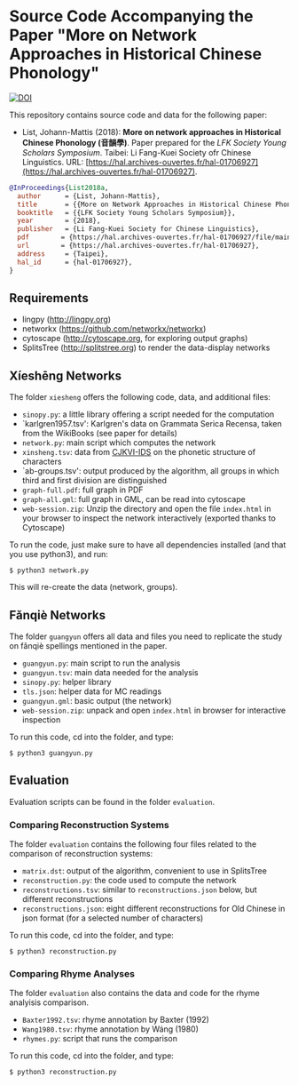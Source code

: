 # Source Code Accompanying the Paper "More on Network Approaches in Historical Chinese Phonology"



[![DOI](https://zenodo.org/badge/DOI/10.5281/zenodo.1171902.svg)](https://doi.org/10.5281/zenodo.1171902)



This repository contains source code and data for the following paper:

* List, Johann-Mattis (2018): **More on network approaches in Historical Chinese Phonology (音韻學)**. Paper prepared for the *LFK Society Young Scholars Symposium*. Taibei: Li Fang-Kuei Society ofr Chinese Linguistics. URL: [https://hal.archives-ouvertes.fr/hal-01706927](https://hal.archives-ouvertes.fr/hal-01706927).

```bibtex
@InProceedings{List2018a,
  author      = {List, Johann-Mattis},
  title       = {{More on Network Approaches in Historical Chinese Phonology (音韻學)}},
  booktitle   = {{LFK Society Young Scholars Symposium}},
  year        = {2018},
  publisher   = {Li Fang-Kuei Society for Chinese Linguistics},
  pdf        = {https://hal.archives-ouvertes.fr/hal-01706927/file/main.pdf},
  url        = {https://hal.archives-ouvertes.fr/hal-01706927},
  address     = {Taipei},
  hal_id      = {hal-01706927},
}
```
 
## Requirements

- lingpy (http://lingpy.org)
- networkx (https://github.com/networkx/networkx)
- cytoscape (http://cytoscape.org, for exploring output graphs)
- SplitsTree (http://splitstree.org) to render the data-display networks

## Xíeshēng Networks

The folder `xiesheng` offers the following code, data, and additional files:

* `sinopy.py`: a little library offering a script needed for the computation 
* `karlgren1957.tsv': Karlgren's data on Grammata Serica Recensa, taken from the WikiBooks (see paper for details)
* `network.py`: main script which computes the network
* `xinsheng.tsv`: data from [CJKVI-IDS](https://github.com/cjkvi/cjkvi-ids) on the phonetic structure of characters
* `ab-groups.tsv': output produced by the algorithm, all groups in which third and first division are distinguished
* `graph-full.pdf`: full graph in PDF
* `graph-all.gml`: full graph in GML, can be read into cytoscape
* `web-session.zip`: Unzip the directory and open the file `index.html` in your browser to inspect the network interactively (exported thanks to Cytoscape)

To run the code, just make sure to have all dependencies installed (and that you use python3), and run:

```shell
$ python3 network.py
```

This will re-create the data (network, groups).

## Fǎnqiè Networks

The folder `guangyun` offers all data and files you need to replicate the study on fǎnqiè spellings mentioned in the paper.

- `guangyun.py`: main script to run the analysis
- `guangyun.tsv`: main data needed for the analysis
- `sinopy.py`: helper library
- `tls.json`: helper data for MC readings
- `guangyun.gml`: basic output (the network)
- `web-session.zip`: unpack and open `index.html` in browser for interactive inspection

To run this code, cd into the folder, and type:

```shell
$ python3 guangyun.py
```

## Evaluation 

Evaluation scripts can be found in the folder `evaluation`.

### Comparing Reconstruction Systems

The folder `evaluation` contains the following four files related to the comparison of reconstruction systems:

- `matrix.dst`: output of the algorithm, convenient to use in SplitsTree
- `reconstruction.py`: the code used to compute the network
- `reconstructions.tsv`: similar to `reconstructions.json` below, but different reconstructions
- `reconstructions.json`: eight different reconstructions for Old Chinese in json format (for a selected number of characters)


To run this code, cd into the folder, and type:

```shell
$ python3 reconstruction.py
```

### Comparing Rhyme Analyses

The folder `evaluation` also contains the data and code for the rhyme analyisis comparison.

- `Baxter1992.tsv`: rhyme annotation by Baxter (1992)
- `Wang1980.tsv`: rhyme annotation by Wáng (1980)
- `rhymes.py`: script that runs the comparison

To run this code, cd into the folder, and type:

```shell
$ python3 reconstruction.py
```


